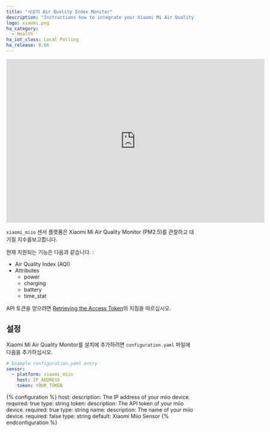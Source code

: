 ```yaml
---
title: "샤오미 Air Quality Index Monitor"
description: "Instructions how to integrate your Xiaomi Mi Air Quality Index Monitor within Home Assistant."
logo: xiaomi.png
ha_category:
  - Health
ha_iot_class: Local Polling
ha_release: 0.66
---
```


<iframe width="690" height="437" src="https://www.youtube.com/embed/BcYLcdWRBCo" frameborder="0" allow="accelerometer; autoplay; encrypted-media; gyroscope; picture-in-picture" allowfullscreen></iframe>

`xiaomi_miio` 센서 플랫폼은 Xiaomi Mi Air Quality Monitor (PM2.5)를 관찰하고 대기질 지수를보고합니다.

현재 지원되는 기능은 다음과 같습니다. : 

- Air Quality Index (AQI)
- Attributes
  - power
  - charging
  - battery
  - time_stat

API 토큰을 얻으려면 [Retrieving the Access Token](/integrations/vacuum.xiaomi_miio/#retrieving-the-access-token)의 지침을 따르십시오.

## 설정

Xiaomi Mi Air Quality Monitor를 설치에 추가하려면 `configuration.yaml` 파일에 다음을 추가하십시오.

```yaml
# Example configuration.yaml entry
sensor:
  - platform: xiaomi_miio
    host: IP_ADDRESS
    token: YOUR_TOKEN
```

{% configuration %}
host:
  description: The IP address of your miio device.
  required: true
  type: string
token:
  description: The API token of your miio device.
  required: true
  type: string
name:
  description: The name of your miio device.
  required: false
  type: string
  default: Xiaomi Miio Sensor
{% endconfiguration %}
